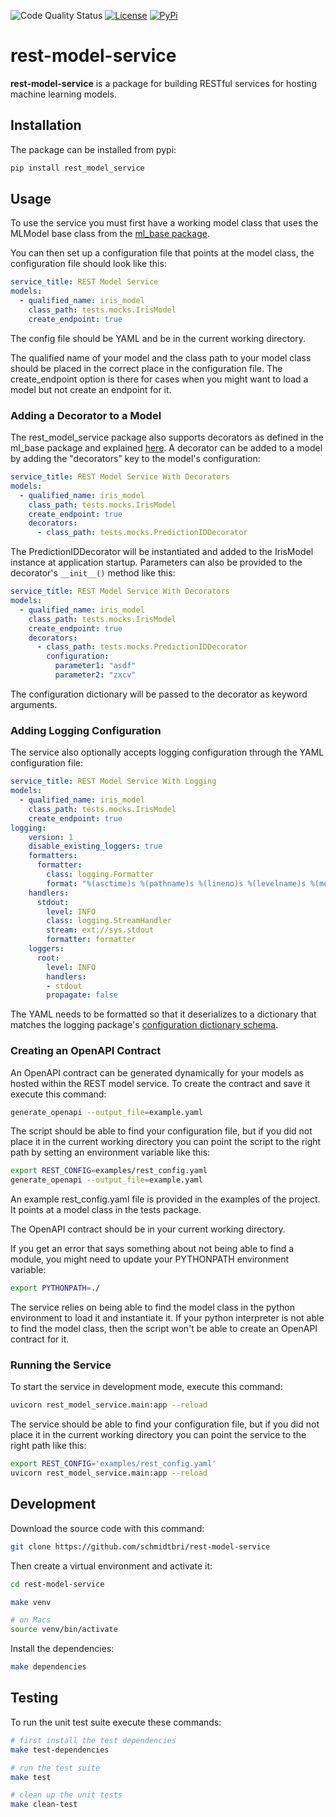 ![Code Quality Status](https://github.com/schmidtbri/rest-model-service/actions/workflows/test.yml/badge.svg)
[![License](https://img.shields.io/badge/license-BSD--3--Clause-green)](https://opensource.org/licenses/BSD-3-Clause)
[![PyPi](https://img.shields.io/badge/pypi-v0.3.0-green)](https://pypi.org/project/rest-model-service/)

# rest-model-service

**rest-model-service** is a package for building RESTful services for hosting machine learning models.

## Installation

The package can be installed from pypi:

```bash
pip install rest_model_service
```

## Usage 

To use the service you must first have a working model class that uses the MLModel base class from the 
[ml_base package](https://schmidtbri.github.io/ml-base/).

You can then set up a configuration file that points at the model class, the configuration file should look like this:

```yaml
service_title: REST Model Service
models:
  - qualified_name: iris_model
    class_path: tests.mocks.IrisModel
    create_endpoint: true
```

The config file should be YAML and be in the current working directory.

The qualified name of your model and the class path to your model class should be placed in the correct place in the 
configuration file. The create_endpoint option is there for cases when you might want to load a model but not create
an endpoint for it.

### Adding a Decorator to a Model

The rest_model_service package also supports decorators as defined in the ml_base package and explained 
[here](https://schmidtbri.github.io/ml-base/decorator/). A decorator can be added to a model by adding the "decorators" 
key to the model's configuration:

```yaml
service_title: REST Model Service With Decorators
models:
  - qualified_name: iris_model
    class_path: tests.mocks.IrisModel
    create_endpoint: true
    decorators:
      - class_path: tests.mocks.PredictionIDDecorator
```

The PredictionIDDecorator will be instantiated and added to the IrisModel instance at application startup. Parameters
can also be provided to the decorator's `__init__()` method like this:

```yaml
service_title: REST Model Service With Decorators
models:
  - qualified_name: iris_model
    class_path: tests.mocks.IrisModel
    create_endpoint: true
    decorators:
      - class_path: tests.mocks.PredictionIDDecorator
        configuration:
          parameter1: "asdf"
          parameter2: "zxcv"
```

The configuration dictionary will be passed to the decorator as keyword arguments.

### Adding Logging Configuration

The service also optionally accepts logging configuration through the YAML configuration file:

```yaml
service_title: REST Model Service With Logging
models:
  - qualified_name: iris_model
    class_path: tests.mocks.IrisModel
    create_endpoint: true
logging:
    version: 1
    disable_existing_loggers: true
    formatters:
      formatter:
        class: logging.Formatter
        format: "%(asctime)s %(pathname)s %(lineno)s %(levelname)s %(message)s"
    handlers:
      stdout:
        level: INFO
        class: logging.StreamHandler
        stream: ext://sys.stdout
        formatter: formatter
    loggers:
      root:
        level: INFO
        handlers:
        - stdout
        propagate: false
```

The YAML needs to be formatted so that it deserializes to a dictionary that matches the logging package's [configuration
dictionary schema](https://docs.python.org/3/library/logging.config.html#logging-config-dictschema).

### Creating an OpenAPI Contract

An OpenAPI contract can be generated dynamically for your models as hosted within the REST model service. To create 
the contract and save it execute this command:

```bash
generate_openapi --output_file=example.yaml
```

The script should be able to find your configuration file, but if you did not place it in the current working directory
you can point the script to the right path by setting an environment variable like this:

```bash
export REST_CONFIG=examples/rest_config.yaml
generate_openapi --output_file=example.yaml
```

An example rest_config.yaml file is provided in the examples of the project. It points at a model class in the tests
package.

The OpenAPI contract should be in your current working directory.

If you get an error that says something about not being able to find a module, you might need to update your 
PYTHONPATH environment variable:

```bash
export PYTHONPATH=./
```

The service relies on being able to find the model class in the python environment to load it and instantiate it. 
If your python interpreter is not able to find the model class, then the script won't be able to create an OpenAPI
contract for it. 

### Running the Service

To start the service in development mode, execute this command:

```bash
uvicorn rest_model_service.main:app --reload
```

The service should be able to find your configuration file, but if you did not place it in the current working 
directory you can point the service to the right path like this:

```bash
export REST_CONFIG='examples/rest_config.yaml'
uvicorn rest_model_service.main:app --reload
```

## Development

Download the source code with this command:

```bash
git clone https://github.com/schmidtbri/rest-model-service
```

Then create a virtual environment and activate it:

```bash
cd rest-model-service

make venv

# on Macs
source venv/bin/activate
```

Install the dependencies:

```bash
make dependencies
```

## Testing

To run the unit test suite execute these commands:

```bash
# first install the test dependencies
make test-dependencies

# run the test suite
make test

# clean up the unit tests
make clean-test
```

